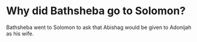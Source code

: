 # Why did Bathsheba go to Solomon?

Bathsheba went to Solomon to ask that Abishag would be given to Adonijah as his wife.
